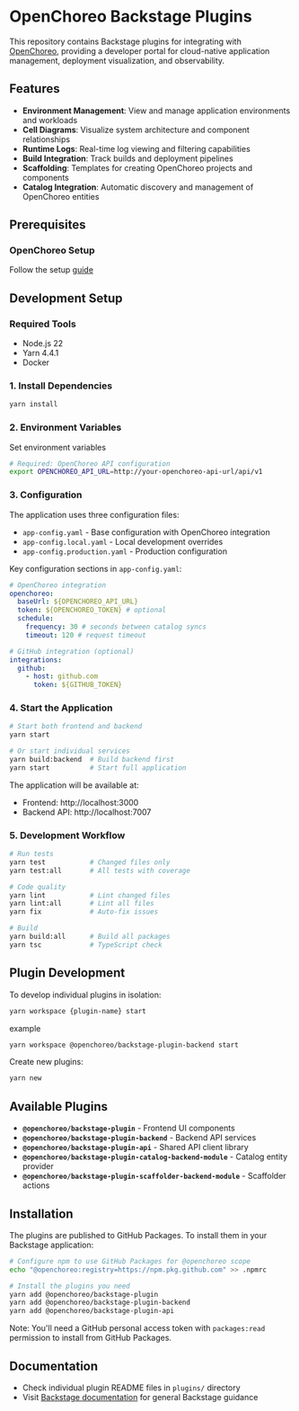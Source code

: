 # OpenChoreo Backstage Plugins

This repository contains Backstage plugins for integrating with [OpenChoreo](https://openchoreo.dev), providing a developer portal for cloud-native application management, deployment visualization, and observability.

## Features

- **Environment Management**: View and manage application environments and workloads
- **Cell Diagrams**: Visualize system architecture and component relationships
- **Runtime Logs**: Real-time log viewing and filtering capabilities
- **Build Integration**: Track builds and deployment pipelines
- **Scaffolding**: Templates for creating OpenChoreo projects and components
- **Catalog Integration**: Automatic discovery and management of OpenChoreo entities

## Prerequisites

### OpenChoreo Setup

Follow the setup [guide](https://openchoreo.dev/docs/getting-started/single-cluster/)

## Development Setup

### Required Tools

- Node.js 22
- Yarn 4.4.1
- Docker

### 1. Install Dependencies

```bash
yarn install
```

### 2. Environment Variables

Set environment variables

```bash
# Required: OpenChoreo API configuration
export OPENCHOREO_API_URL=http://your-openchoreo-api-url/api/v1
```

### 3. Configuration

The application uses three configuration files:

- `app-config.yaml` - Base configuration with OpenChoreo integration
- `app-config.local.yaml` - Local development overrides
- `app-config.production.yaml` - Production configuration

Key configuration sections in `app-config.yaml`:

```yaml
# OpenChoreo integration
openchoreo:
  baseUrl: ${OPENCHOREO_API_URL}
  token: ${OPENCHOREO_TOKEN} # optional
  schedule:
    frequency: 30 # seconds between catalog syncs
    timeout: 120 # request timeout

# GitHub integration (optional)
integrations:
  github:
    - host: github.com
      token: ${GITHUB_TOKEN}
```

### 4. Start the Application

```bash
# Start both frontend and backend
yarn start

# Or start individual services
yarn build:backend  # Build backend first
yarn start          # Start full application
```

The application will be available at:

- Frontend: http://localhost:3000
- Backend API: http://localhost:7007

### 5. Development Workflow

```bash
# Run tests
yarn test           # Changed files only
yarn test:all       # All tests with coverage

# Code quality
yarn lint           # Lint changed files
yarn lint:all       # Lint all files
yarn fix            # Auto-fix issues

# Build
yarn build:all      # Build all packages
yarn tsc            # TypeScript check
```

## Plugin Development

To develop individual plugins in isolation:

```bash
yarn workspace {plugin-name} start
```

example

```bash
yarn workspace @openchoreo/backstage-plugin-backend start
```

Create new plugins:

```bash
yarn new
```

## Available Plugins

- **`@openchoreo/backstage-plugin`** - Frontend UI components
- **`@openchoreo/backstage-plugin-backend`** - Backend API services
- **`@openchoreo/backstage-plugin-api`** - Shared API client library
- **`@openchoreo/backstage-plugin-catalog-backend-module`** - Catalog entity provider
- **`@openchoreo/backstage-plugin-scaffolder-backend-module`** - Scaffolder actions

## Installation

The plugins are published to GitHub Packages. To install them in your Backstage application:

```bash
# Configure npm to use GitHub Packages for @openchoreo scope
echo "@openchoreo:registry=https://npm.pkg.github.com" >> .npmrc

# Install the plugins you need
yarn add @openchoreo/backstage-plugin
yarn add @openchoreo/backstage-plugin-backend
yarn add @openchoreo/backstage-plugin-api
```

Note: You'll need a GitHub personal access token with `packages:read` permission to install from GitHub Packages.

## Documentation

- Check individual plugin README files in `plugins/` directory
- Visit [Backstage documentation](https://backstage.io/docs) for general Backstage guidance
